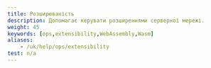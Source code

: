 ```yaml
---
title: Розширюваність
description: Допомагає керувати розширеннями серверної мережі.
weight: 45
keywords: [ops,extensibility,WebAssembly,Wasm]
aliases:
    - /uk/help/ops/extensibility
test: n/a
---
```

